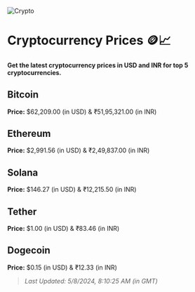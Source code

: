 
![Crypto](https://www.techguide.com.au/wp-content/uploads/2020/11/crypto3.jpeg)

# Cryptocurrency Prices 🪙📈

#### Get the latest cryptocurrency prices in USD and INR for top 5 cryptocurrencies.

## Bitcoin

**Price:** $62,209.00 (in USD) & ₹51,95,321.00 (in INR)

## Ethereum

**Price:** $2,991.56 (in USD) & ₹2,49,837.00 (in INR)

## Solana

**Price:** $146.27 (in USD) & ₹12,215.50 (in INR)

## Tether

**Price:** $1.00 (in USD) & ₹83.46 (in INR)

## Dogecoin

**Price:** $0.15 (in USD) & ₹12.33 (in INR)

> _Last Updated: 5/8/2024, 8:10:25 AM (in GMT)_
